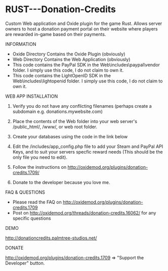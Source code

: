 # RUST---Donation-Credits
Custom Web application and Oxide plugin for the game Rust.  Allows server owners to host a donation payment portal on their website where players are rewarded in-game based on their payments.

INFORMATION
- Oxide Directory Contains the Oxide Plugin (obviously)
- Web Directory Contains the Web Application (obviously)
- This code contains the PayPal SDK in the Web\includes\paypal\vendor folder.  I simply use this code, I do not claim to own it.
- This code contains the LightOpenID SDK in the Web\includes\lightopenid folder.  I simply use this code, I do not claim to own it.


WEB APP INSTALLATION

1. Verify you do not have any conflicting filenames (perhaps create a subdomain e.g. donations.mywebsite.com)

2. Place the contents of the Web folder into your web server's /public_html/, /www/, or web root folder.

3. Create your databases using the code in the link below

4. Edit the /includes/app_config.php file to add your Steam and PayPal API Keys, and to suit your servers specfic reward needs (This should be the only file you need to edit).

5. Follow the instructions on http://oxidemod.org/plugins/donation-credits.1709/

6. Donate to the developer because you love me.

FAQ & QUESTIONS
- Please read the FAQ on http://oxidemod.org/plugins/donation-credits.1709 
- Post on http://oxidemod.org/threads/donation-credits.16062/ for any specific questions


DEMO

http://donationcredits.palmtree-studios.net/


DONATE

http://oxidemod.org/plugins/donation-credits.1709  =>  "Support the Developer" button.
